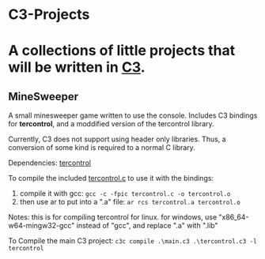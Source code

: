 # C3-Projects
 
A collections of little projects that will be written in [C3](https://c3-lang.org/).
=========


## MineSweeper

A small minesweeper game written to use the console. Includes C3 bindings for **tercontrol**, and a moddified version of the 
tercontrol library.

Currently, C3 does not support using header only libraries. Thus,
a conversion of some kind is required to a normal C library.

Dependencies:
[tercontrol](https://github.com/ZackeryRSmith/tercontrol.git)

To compile the included [tercontrol.c](./MineSweeper/tercontrol.c) to use it with the bindings:
1. compile it with gcc: `gcc -c -fpic tercontrol.c -o tercontrol.o`
2. then use ar to put into a ".a" file: `ar rcs tercontrol.a tercontrol.o`

Notes:
this is for compiling tercontrol for linux. for windows, use "x86_64-w64-mingw32-gcc" instead of "gcc", 
and replace ".a" with ".lib"

To Compile the main C3 project:
`c3c compile .\main.c3 .\tercontrol.c3 -l tercontrol`